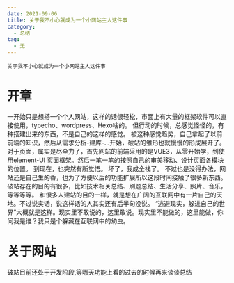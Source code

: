 ```yaml
---
date: 2021-09-06
title: 关于我不小心就成为一个小网站主人这件事
category:
  - 总结
tag:
  - 无
---
```

`关于我不小心就成为一个小网站主人这件事`
# 开章
一开始只是想搭一个个人网站，这样的话很轻松，市面上有大量的框架软件可以直接使用，typecho、wordpress、Hexo啥的。
但行动的时候，总感觉怪怪的，有种搭建出来的东西，不是自己的这样的感觉。
被这种感觉趋势，自己拿起了以前前端的知识，然后从需求分析-建库-...开始，破站的雏形也就慢慢的形成展开了。
对于页面，属实是尽全力了，首先网站的前端采用的是VUE3，从零开始学，到使用element-UI 页面框架。然后一笔一笔的按照自己的审美移动、设计页面各模块的位置。
到现在，也突然有所觉悟。 坏了，我成全栈了。
不过也是没得办法，网站还是自己生的香，也为了方便以后的功能扩展所以这段时间接触了很多新东西。
破站存在的目的有很多，比如技术相关总结、刷题总结、生活分享、照片、音乐，等等等等。
和很多人建站的目的一样，就是想在广阔的互联网中有一片自己的天地。不过说实话，说这样话的人其实还有后半句没说。
“逃避现实，躲进自己的世界”大概就是这样。现实里不敢说的，这里敢说。现实里不能做的，这里能做，你问我是谁？我只是个躲藏在互联网中的幼虫。

# 关于网站
破站目前还处于开发阶段,等哪天功能上看的过去的时候再来谈谈总结
